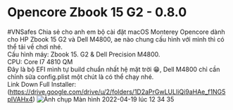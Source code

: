 # Opencore Zbook 15 G2 - 0.8.0

#VNSafes Chia sẻ cho anh em bộ cài đặt macOS Monterey Opencore dành cho HP Zbook 15 G2 và Dell M4800, ae nào chung cấu hình với mình thì có thể tải về chơi nhé.                                      
Cấu hình máy: Zbook 15. G2 & Dell Precision M4800.        
CPU: Core I7 4810 QM                                                                       
Đây là bộ EFI mình tự build chuẩn nhất hệ mặt trời 😁, Dell M4800 chỉ cần chỉnh sửa config.plist một chút là có thể chạy nhé.                               
Link Down Full Installer: 
(https://drive.google.com/drive/u/2/folders/1D2aPrGwLULIiQi9aHAe_f1NG5pIVAHx4)
![Ảnh chụp Màn hình 2022-04-19 lúc 12 34 35](https://user-images.githubusercontent.com/103987160/163943326-f0feba96-c7ee-4e5e-8a48-26573a480818.png)

